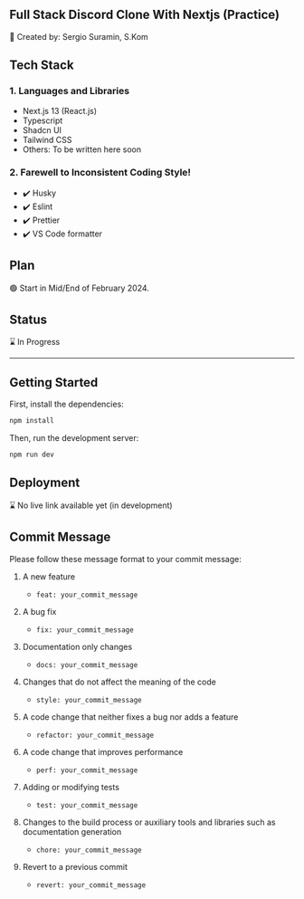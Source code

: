 ## Full Stack Discord Clone With Nextjs (Practice)

🐤 Created by: Sergio Suramin, S.Kom

## Tech Stack

### 1. Languages and Libraries

- Next.js 13 (React.js)
- Typescript
- Shadcn UI
- Tailwind CSS
- Others: To be written here soon

### 2. Farewell to Inconsistent Coding Style!

- ✔️ Husky
- ✔️ Eslint
- ✔️ Prettier
- ✔️ VS Code formatter

## Plan

🟢 Start in Mid/End of February 2024.

## Status

⌛ In Progress

---

## Getting Started

First, install the dependencies:

```bash
npm install
```

Then, run the development server:

```bash
npm run dev
```

## Deployment

⌛ No live link available yet (in development)

## Commit Message

Please follow these message format to your commit message:

1. A new feature

   - `feat: your_commit_message`

2. A bug fix

   - `fix: your_commit_message`

3. Documentation only changes

   - `docs: your_commit_message`

4. Changes that do not affect the meaning of the code

   - `style: your_commit_message`

5. A code change that neither fixes a bug nor adds a feature

   - `refactor: your_commit_message`

6. A code change that improves performance

   - `perf: your_commit_message`

7. Adding or modifying tests

   - `test: your_commit_message`

8. Changes to the build process or auxiliary tools and libraries such as documentation generation

   - `chore: your_commit_message`

9. Revert to a previous commit
   - `revert: your_commit_message`
